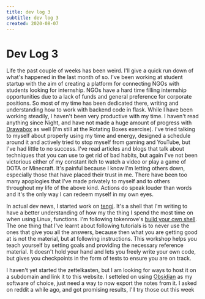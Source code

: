```yaml
---
title: dev log 3
subtitle: dev log 3
created: 2020-08-07
---
```

# Dev Log 3

Life the past couple of weeks has been weird. I'll give a quick run down of
what's happened in the last month of so. I've been working at student startup
with the aim of creating a platform for connecting NGOs with students looking
for internship. NGOs have a hard time filling internship opportunities due to a
lack of funds and general preference for corporate positions. So most of my
time has been dedicated there, writing and understanding how to work with
backend code in flask. While I have been working steadily, I haven't been very
productive with my time. I haven't read anything since Night, and have not made
a huge amount of progress with [Drawabox](https://drawabox.com/) as well (I'm
still at the Rotating Boxes exercise). I've tried talking to myself about
properly using my time and energy, designed a schedule around it and actively
tried to stop myself from gaming and YouTube, but I've had little to no
success. I've read articles and blogs that talk about techniques that you can
use to get rid of bad habits, but again I've not been victorious either of my
constant itch to watch a video or play a game of DOTA or Minecraft. It's
painful because I know I'm letting others down, especially those that have
placed their trust in me. There have been too many apoplogies that I've made
privately to myself and to others throughout my life of the above kind. Actions
do speak louder than words and it's the only way I can redeem myself in my own
eyes.

In actual dev news, I started work on
[tengi](https://github.com/awalvie/tengi). It's a shell that I'm writing to
have a better understanding of how my the thing I spend the most time on when
using Linux, functions. I'm following tokenrove's [build your own
shell](https://github.com/tokenrove/build-your-own-shell). The one thing that
I've learnt about following tutorials is to never use the ones that give you
all the answers, because then what you are getting good at is not the material,
but at following instructions. This workshop helps you teach yourself by
setting goals and providing the necessary reference material. It doesn't hold
your hand and lets you freely write your own code, but gives you checkpoints in
the form of tests to ensure you are on track.

I haven't yet started the zettelkasten, but I am looking for ways to host it on
a subdomain and link it to this website. I setteled on using
[Obsidian](https://obsidian.md/) as my software of choice, just need a way to
now export the notes from it. I asked on reddit a while ago, and got promising
results, I'll try those out this week

